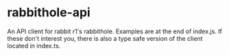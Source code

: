 # rabbithole-api

An API client for rabbit r1's rabbithole. 
Examples are at the end of index.js. 
If these don't interest you, there is also a type safe version of the client located in index.ts.
